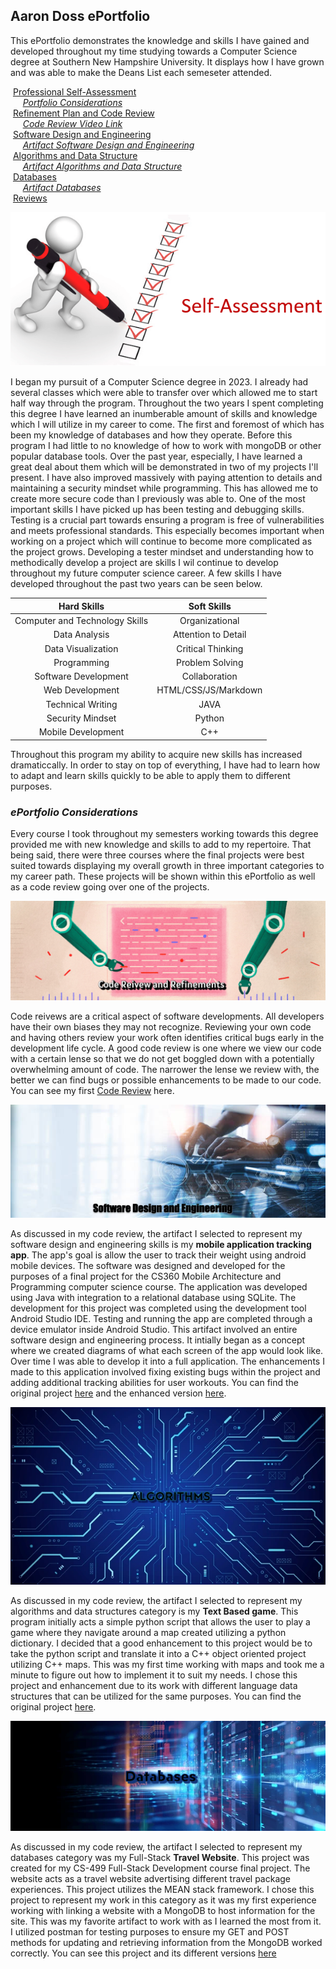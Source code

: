 ## Aaron Doss ePortfolio

This ePortfolio demonstrates the knowledge and skills I have gained and developed throughout my time studying towards a Computer Science degree at Southern New Hampshire University. It displays how I have grown and was able to make the Deans List each semeseter attended. 

&nbsp;[Professional Self-Assessment](#self-assessment "Professional Self-Assessment")<br/>
&nbsp;&nbsp;&nbsp;&nbsp;&nbsp;[_Portfolio Considerations_](#portfolio-considerations "Portfolio Considerations")<br/>
&nbsp;[Refinement Plan and Code Review](#codereview "Refinement Plan and Code Review")<br/>
&nbsp;&nbsp;&nbsp;&nbsp;&nbsp;[_Code Review Video Link_](#code-reviews-video-link "Artifacts Code Review Videos Link")<br/>
&nbsp;[Software Design and Engineering](#softwaredesign "Software Design and Engineering")<br/>
&nbsp;&nbsp;&nbsp;&nbsp;&nbsp;[_Artifact Software Design and Engineering_](#artifact-software-design-and-engineering "Artifact Software Design and Engineering")<br/>
&nbsp;[Algorithms and Data Structure](#algorithms "Algorithms and Data Structure")<br/>
&nbsp;&nbsp;&nbsp;&nbsp;&nbsp;[_Artifact Algorithms and Data Structure_](#artifact-algorithms-and-data-structures "Artifact Algorithms and Data Structure")<br/>
&nbsp;[Databases](#databases "Databases")<br/>
&nbsp;&nbsp;&nbsp;&nbsp;&nbsp;[_Artifact Databases_](#artifact-databases "Artifact Databases")<br/>
&nbsp;[Reviews](#reviews "ePortfolio Reviews")

<img id="selfAssessment" src="Assets/img/selfassessment.png" alt="Professional Self-Assessment" title="Professional Self-Assessment" />

I began my pursuit of a Computer Science degree in 2023. I already had several classes which were able to transfer over which allowed me to start half way through the program. Throughout the two years I spent completing this degree I have learned an inumberable amount of skills and knowledge which I will utilize in my career to come. The first and foremost of which has been my knowledge of databases and how they operate. Before this program I had little to no knowledge of how to work with mongoDB or other popular database tools. Over the past year, especially, I have learned a great deal about them which will be demonstrated in two of my projects I'll present. I have also improved massively with paying attention to details and maintaining a security mindset while programming. This has allowed me to create more secure code than I previously was able to. One of the most important skills I have picked up has been testing and debugging skills. Testing is a crucial part towards ensuring a program is free of vulnerabilities and meets professional standards. This especially becomes important when working on a project which will continue to become more complicated as the project grows. Developing a tester mindset and understanding how to methodically develop a project are skills I wil continue to develop throughout my future computer science career. A few skills I have developed throughout the past two years can be seen below.

| **Hard Skills** | **Soft Skills** |
|:-----------:|:-----------:|
| Computer and Technology Skills | Organizational |
| Data Analysis | Attention to Detail |
| Data Visualization | Critical Thinking |
| Programming | Problem Solving |
| Software Development | Collaboration |
| Web Development | HTML/CSS/JS/Markdown |
| Technical Writing| JAVA |
| Security Mindset | Python |
| Mobile Development | C++ |

Throughout this program my ability to acquire new skills has increased dramaticcally. In order to stay on top of everything, I have had to learn how to adapt and learn skills quickly to be able to apply them to different purposes.

### _ePortfolio Considerations_

Every course I took throughout my semesters working towards this degree provided me with new knowledge and skills to add to my repertoire. That being said, there were three courses where the final projects were best suited towards displaying my overall growth in three important categories to my career path. These projects will be shown within this ePortfolio as well as a code review going over one of the projects.

<img id="codereview" src="Assets/img/codereviewbanner.PNG" alt="Refinement Plan and Code Review" title="Refinement Plan and Code Review" />

Code reivews are a critical aspect of software developments. All developers have their own biases they may not recognize. Reviewing your own code and having others review your work often identifies critical bugs early in the development life cycle. A good code review is one where we view our code with a certain lense so that we do not get boggled down with a potentially overwhelming amount of code. The narrower the lense we review with, the better we can find bugs or possible enhancements to be made to our code. You can see my first [Code Review](https://youtu.be/hieSw2_2BF8) here.

<img id="softwaredesign" src="Assets/img/softwarebanner.png" alt="Software Design and Engineering" title="Software Design and Engineering" />

As discussed in my code review, the artifact I selected to represent my software design and engineering skills is my **mobile application tracking app**. The app's goal is allow the user to track their weight using android mobile devices. The software was designed and developed for the purposes of a final project for the CS360 Mobile Architecture and Programming computer science course. The application was developed using Java with integration to a relational database using SQLite. The development for this project was completed using the development tool Android Studio IDE. Testing and running the app are completed through a device emulator inside Android Studio. This artifact involved an entire software design and engineering process. It intially began as a concept where we created diagrams of what each screen of the app would look like. Over time I was able to develop it into a full application. The enhancements I made to this application involved fixing existing bugs within the project and adding additional tracking abilities for user workouts. You can find the original project [here](https://github.com/aaronpdoss/SNHU-CS360) and the enhanced version [here](https://github.com/aaronpdoss/aaronpdoss.github.io/tree/main/enhancement/CS360-softwaredesign).

<img id="algorithms" src="Assets/img/algorithms.png" alt="Algorithms and Data Structure" title="Algorithms and Data Structure" />

As discussed in my code review, the artifact I selected to represent my algorithms and data structures category is my **Text Based game**. This program initially acts a simple python script that allows the user to play a game where they navigate around a map created utilizing a python dictionary. I decided that a good enhancement to this project would be to take the python script and translate it into a C++ object oriented project utilizing C++ maps. This was my first time working with maps and took me a minute to figure out how to implement it to suit my needs. I chose this project and enhancement due to its work with different language data structures that can be utilized for the same purposes. You can find the original project [here](https://github.com/aaronpdoss/SNHU-IT140).

<img id="database" src="Assets/img/database.png" alt="Databases" title="Databases" />

As discussed in my code review, the artifact I selected to represent my databases category was my Full-Stack **Travel Website**. This project was created for my CS-499 Full-Stack Development course final project. The website acts as a travel website advertising different travel package experiences. This project utilizes the MEAN stack framework. I chose this project to represent my work in this category as it was my first experience working with linking a website with a MongoDB to host information for the site. This was my favorite artifact to work with as I learned the most from it. I utilized postman for testing purposes to ensure my GET and POST methods for updating and retrieving information from the MongoDB worked correctly. You can see this project and its different versions [here](https://github.com/aaronpdoss/cs465-fullstack)
